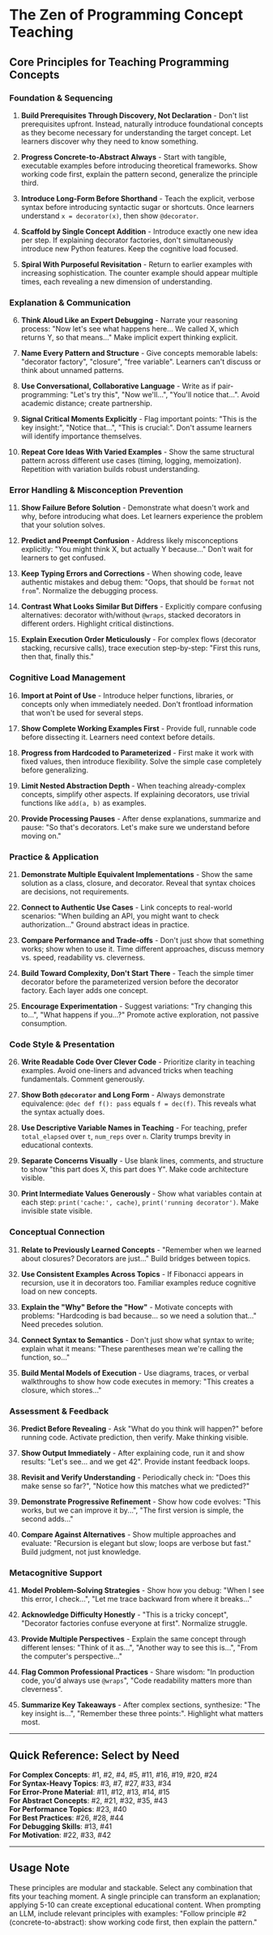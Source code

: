 # The Zen of Programming Concept Teaching

## Core Principles for Teaching Programming Concepts

### **Foundation & Sequencing**

1. **Build Prerequisites Through Discovery, Not Declaration** - Don't list prerequisites upfront. Instead, naturally introduce foundational concepts as they become necessary for understanding the target concept. Let learners discover why they need to know something.

2. **Progress Concrete-to-Abstract Always** - Start with tangible, executable examples before introducing theoretical frameworks. Show working code first, explain the pattern second, generalize the principle third.

3. **Introduce Long-Form Before Shorthand** - Teach the explicit, verbose syntax before introducing syntactic sugar or shortcuts. Once learners understand `x = decorator(x)`, then show `@decorator`.

4. **Scaffold by Single Concept Addition** - Introduce exactly one new idea per step. If explaining decorator factories, don't simultaneously introduce new Python features. Keep the cognitive load focused.

5. **Spiral With Purposeful Revisitation** - Return to earlier examples with increasing sophistication. The counter example should appear multiple times, each revealing a new dimension of understanding.

### **Explanation & Communication**

6. **Think Aloud Like an Expert Debugging** - Narrate your reasoning process: "Now let's see what happens here... We called X, which returns Y, so that means..." Make implicit expert thinking explicit.

7. **Name Every Pattern and Structure** - Give concepts memorable labels: "decorator factory", "closure", "free variable". Learners can't discuss or think about unnamed patterns.

8. **Use Conversational, Collaborative Language** - Write as if pair-programming: "Let's try this", "Now we'll...", "You'll notice that...". Avoid academic distance; create partnership.

9. **Signal Critical Moments Explicitly** - Flag important points: "This is the key insight:", "Notice that...", "This is crucial:". Don't assume learners will identify importance themselves.

10. **Repeat Core Ideas With Varied Examples** - Show the same structural pattern across different use cases (timing, logging, memoization). Repetition with variation builds robust understanding.

### **Error Handling & Misconception Prevention**

11. **Show Failure Before Solution** - Demonstrate what doesn't work and why, before introducing what does. Let learners experience the problem that your solution solves.

12. **Predict and Preempt Confusion** - Address likely misconceptions explicitly: "You might think X, but actually Y because..." Don't wait for learners to get confused.

13. **Keep Typing Errors and Corrections** - When showing code, leave authentic mistakes and debug them: "Oops, that should be `format` not `from`". Normalize the debugging process.

14. **Contrast What Looks Similar But Differs** - Explicitly compare confusing alternatives: decorator with/without `@wraps`, stacked decorators in different orders. Highlight critical distinctions.

15. **Explain Execution Order Meticulously** - For complex flows (decorator stacking, recursive calls), trace execution step-by-step: "First this runs, then that, finally this."

### **Cognitive Load Management**

16. **Import at Point of Use** - Introduce helper functions, libraries, or concepts only when immediately needed. Don't frontload information that won't be used for several steps.

17. **Show Complete Working Examples First** - Provide full, runnable code before dissecting it. Learners need context before details.

18. **Progress from Hardcoded to Parameterized** - First make it work with fixed values, then introduce flexibility. Solve the simple case completely before generalizing.

19. **Limit Nested Abstraction Depth** - When teaching already-complex concepts, simplify other aspects. If explaining decorators, use trivial functions like `add(a, b)` as examples.

20. **Provide Processing Pauses** - After dense explanations, summarize and pause: "So that's decorators. Let's make sure we understand before moving on."

### **Practice & Application**

21. **Demonstrate Multiple Equivalent Implementations** - Show the same solution as a class, closure, and decorator. Reveal that syntax choices are decisions, not requirements.

22. **Connect to Authentic Use Cases** - Link concepts to real-world scenarios: "When building an API, you might want to check authorization..." Ground abstract ideas in practice.

23. **Compare Performance and Trade-offs** - Don't just show that something works; show when to use it. Time different approaches, discuss memory vs. speed, readability vs. cleverness.

24. **Build Toward Complexity, Don't Start There** - Teach the simple timer decorator before the parameterized version before the decorator factory. Each layer adds one concept.

25. **Encourage Experimentation** - Suggest variations: "Try changing this to...", "What happens if you...?" Promote active exploration, not passive consumption.

### **Code Style & Presentation**

26. **Write Readable Code Over Clever Code** - Prioritize clarity in teaching examples. Avoid one-liners and advanced tricks when teaching fundamentals. Comment generously.

27. **Show Both `@decorator` and Long Form** - Always demonstrate equivalence: `@dec def f(): pass` equals `f = dec(f)`. This reveals what the syntax actually does.

28. **Use Descriptive Variable Names in Teaching** - For teaching, prefer `total_elapsed` over `t`, `num_reps` over `n`. Clarity trumps brevity in educational contexts.

29. **Separate Concerns Visually** - Use blank lines, comments, and structure to show "this part does X, this part does Y". Make code architecture visible.

30. **Print Intermediate Values Generously** - Show what variables contain at each step: `print('cache:', cache)`, `print('running decorator')`. Make invisible state visible.

### **Conceptual Connection**

31. **Relate to Previously Learned Concepts** - "Remember when we learned about closures? Decorators are just..." Build bridges between topics.

32. **Use Consistent Examples Across Topics** - If Fibonacci appears in recursion, use it in decorators too. Familiar examples reduce cognitive load on new concepts.

33. **Explain the "Why" Before the "How"** - Motivate concepts with problems: "Hardcoding is bad because... so we need a solution that..." Need precedes solution.

34. **Connect Syntax to Semantics** - Don't just show what syntax to write; explain what it means: "These parentheses mean we're calling the function, so..."

35. **Build Mental Models of Execution** - Use diagrams, traces, or verbal walkthroughs to show how code executes in memory: "This creates a closure, which stores..."

### **Assessment & Feedback**

36. **Predict Before Revealing** - Ask "What do you think will happen?" before running code. Activate prediction, then verify. Make thinking visible.

37. **Show Output Immediately** - After explaining code, run it and show results: "Let's see... and we get 42". Provide instant feedback loops.

38. **Revisit and Verify Understanding** - Periodically check in: "Does this make sense so far?", "Notice how this matches what we predicted?"

39. **Demonstrate Progressive Refinement** - Show how code evolves: "This works, but we can improve it by...", "The first version is simple, the second adds..."

40. **Compare Against Alternatives** - Show multiple approaches and evaluate: "Recursion is elegant but slow; loops are verbose but fast." Build judgment, not just knowledge.

### **Metacognitive Support**

41. **Model Problem-Solving Strategies** - Show how you debug: "When I see this error, I check...", "Let me trace backward from where it breaks..."

42. **Acknowledge Difficulty Honestly** - "This is a tricky concept", "Decorator factories confuse everyone at first". Normalize struggle.

43. **Provide Multiple Perspectives** - Explain the same concept through different lenses: "Think of it as...", "Another way to see this is...", "From the computer's perspective..."

44. **Flag Common Professional Practices** - Share wisdom: "In production code, you'd always use `@wraps`", "Code readability matters more than cleverness".

45. **Summarize Key Takeaways** - After complex sections, synthesize: "The key insight is...", "Remember these three points:". Highlight what matters most.

---

## Quick Reference: Select by Need

**For Complex Concepts**: #1, #2, #4, #5, #11, #16, #19, #20, #24  
**For Syntax-Heavy Topics**: #3, #7, #27, #33, #34  
**For Error-Prone Material**: #11, #12, #13, #14, #15  
**For Abstract Concepts**: #2, #21, #32, #35, #43  
**For Performance Topics**: #23, #40  
**For Best Practices**: #26, #28, #44  
**For Debugging Skills**: #13, #41  
**For Motivation**: #22, #33, #42  

---

## Usage Note

These principles are modular and stackable. Select any combination that fits your teaching moment. A single principle can transform an explanation; applying 5-10 can create exceptional educational content. When prompting an LLM, include relevant principles with examples: "Follow principle #2 (concrete-to-abstract): show working code first, then explain the pattern."